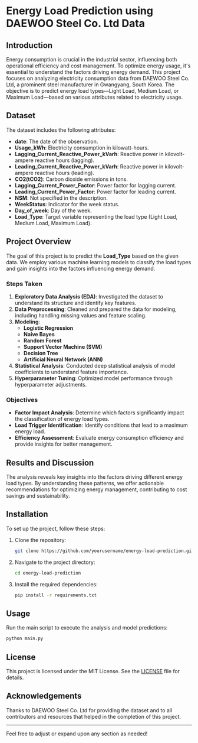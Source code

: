 

# Energy Load Prediction using DAEWOO Steel Co. Ltd Data

## Introduction

Energy consumption is crucial in the industrial sector, influencing both operational efficiency and cost management. To optimize energy usage, it's essential to understand the factors driving energy demand. This project focuses on analyzing electricity consumption data from DAEWOO Steel Co. Ltd, a prominent steel manufacturer in Gwangyang, South Korea. The objective is to predict energy load types—Light Load, Medium Load, or Maximum Load—based on various attributes related to electricity usage.

## Dataset

The dataset includes the following attributes:
- **date**: The date of the observation.
- **Usage_kWh**: Electricity consumption in kilowatt-hours.
- **Lagging_Current_Reactive_Power_kVarh**: Reactive power in kilovolt-ampere reactive hours (lagging).
- **Leading_Current_Reactive_Power_kVarh**: Reactive power in kilovolt-ampere reactive hours (leading).
- **CO2(tCO2)**: Carbon dioxide emissions in tons.
- **Lagging_Current_Power_Factor**: Power factor for lagging current.
- **Leading_Current_Power_Factor**: Power factor for leading current.
- **NSM**: Not specified in the description.
- **WeekStatus**: Indicator for the week status.
- **Day_of_week**: Day of the week.
- **Load_Type**: Target variable representing the load type (Light Load, Medium Load, Maximum Load).

## Project Overview

The goal of this project is to predict the **Load_Type** based on the given data. We employ various machine learning models to classify the load types and gain insights into the factors influencing energy demand.

### Steps Taken

1. **Exploratory Data Analysis (EDA)**: Investigated the dataset to understand its structure and identify key features.
2. **Data Preprocessing**: Cleaned and prepared the data for modeling, including handling missing values and feature scaling.
3. **Modeling**:
   - **Logistic Regression**
   - **Naive Bayes**
   - **Random Forest**
   - **Support Vector Machine (SVM)**
   - **Decision Tree**
   - **Artificial Neural Network (ANN)**
4. **Statistical Analysis**: Conducted deep statistical analysis of model coefficients to understand feature importance.
5. **Hyperparameter Tuning**: Optimized model performance through hyperparameter adjustments.

### Objectives

- **Factor Impact Analysis**: Determine which factors significantly impact the classification of energy load types.
- **Load Trigger Identification**: Identify conditions that lead to a maximum energy load.
- **Efficiency Assessment**: Evaluate energy consumption efficiency and provide insights for better management.

## Results and Discussion

The analysis reveals key insights into the factors driving different energy load types. By understanding these patterns, we offer actionable recommendations for optimizing energy management, contributing to cost savings and sustainability.

## Installation

To set up the project, follow these steps:

1. Clone the repository:
   ```bash
   git clone https://github.com/yourusername/energy-load-prediction.git
   ```
2. Navigate to the project directory:
   ```bash
   cd energy-load-prediction
   ```
3. Install the required dependencies:
   ```bash
   pip install -r requirements.txt
   ```

## Usage

Run the main script to execute the analysis and model predictions:
```bash
python main.py
```

## License

This project is licensed under the MIT License. See the [LICENSE](LICENSE) file for details.

## Acknowledgements

Thanks to DAEWOO Steel Co. Ltd for providing the dataset and to all contributors and resources that helped in the completion of this project.

---

Feel free to adjust or expand upon any section as needed!
